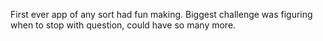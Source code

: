 First ever app of any sort had fun making. Biggest challenge was figuring when to stop with question, could have so many more.
